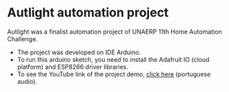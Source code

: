 # Autlight automation project
 Autlight was a finalist automation project of UNAERP 11th Home Automation Challenge.
 
- The project was developed on IDE Arduino.
- To run this arduino sketch, you need to install the Adafruit IO (cloud platform) and ESP8266 driver libraries.
- To see the YouTube link of the project demo, [click here](https://www.youtube.com/watch?v=UzwxayQDMx8&t) (portuguese audio).
